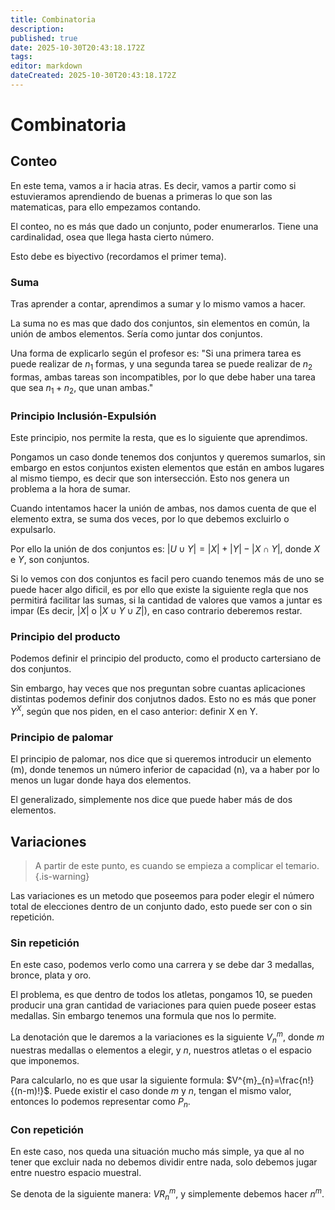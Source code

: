 ```yaml
---
title: Combinatoria
description: 
published: true
date: 2025-10-30T20:43:18.172Z
tags: 
editor: markdown
dateCreated: 2025-10-30T20:43:18.172Z
---
```


# Combinatoria
## Conteo
En este tema, vamos a ir hacia atras. Es decir, vamos a partir como si estuvieramos aprendiendo de buenas a primeras lo que son las matematicas, para ello empezamos contando.

El conteo, no es más que dado un conjunto, poder enumerarlos. Tiene una cardinalidad, osea que llega hasta cierto número.

Esto debe es biyectivo (recordamos el primer tema).

### Suma
Tras aprender a contar, aprendimos a sumar y lo mismo vamos a hacer.

La suma no es mas que dado dos conjuntos, sin elementos en común, la unión de ambos elementos. Sería como juntar dos conjuntos.

Una forma de explicarlo según el profesor es: "Si una primera tarea es puede realizar de $n_{1}$ formas, y una segunda tarea se puede realizar de $n_{2}$ formas, ambas tareas son incompatibles, por lo que debe haber una tarea que sea $n_{1}+n_{2}$, que unan ambas."

### Principio Inclusión-Expulsión
Este principio, nos permite la resta, que es lo siguiente que aprendimos.

Pongamos un caso donde tenemos dos conjuntos y queremos sumarlos, sin embargo en estos conjuntos existen elementos que están en ambos lugares al mismo tiempo, es decir que son intersección. Esto nos genera un problema a la hora de sumar.

Cuando intentamos hacer la unión de ambas, nos damos cuenta de que el elemento extra, se suma dos veces, por lo que debemos excluirlo o expulsarlo.

Por ello la unión de dos conjuntos es: $|U \cup Y| = |X|+|Y| - |X\cap Y|$, donde $X\text{ e }Y$, son conjuntos.

Si lo vemos con dos conjuntos es facil pero cuando tenemos más de uno se puede hacer algo dificil, es por ello que existe la siguiente regla que nos permitirá facilitar las sumas, si la cantidad de valores que vamos a juntar es impar (Es decir, $|X|$ o $|X\cup Y \cup Z|$), en caso contrario deberemos restar.

### Principio del producto
Podemos definir el principio del producto, como el producto cartersiano de dos conjuntos.

Sin embargo, hay veces que nos preguntan sobre cuantas aplicaciones distintas podemos definir dos conjutnos dados. Esto no es más que poner $Y^{X}$, según que nos piden, en el caso anterior: definir X en Y.

### Principio de palomar

El principio de palomar, nos dice que si queremos introducir un elemento (m), donde tenemos un número inferior de capacidad (n), va a haber por lo menos un lugar donde haya dos elementos.

El generalizado, simplemente nos dice que puede haber más de dos elementos.

## Variaciones
> A partir de este punto, es cuando se empieza a complicar el temario.
{.is-warning}

Las variaciones es un metodo que poseemos para poder elegir el número total de elecciones dentro de un conjunto dado, esto puede ser con o sin repetición.
### Sin repetición
En este caso, podemos verlo como una carrera y se debe dar 3 medallas, bronce, plata y oro.

El problema, es que dentro de todos los atletas, pongamos 10, se pueden producir una gran cantidad de variaciones para quien puede poseer estas medallas. Sin embargo tenemos una formula que nos lo permite.

La denotación que le daremos a la variaciones es la siguiente $V^{m}_{n}$, donde $m$ nuestras medallas o elementos a elegir, y $n$, nuestros atletas o el espacio que imponemos.

Para calcularlo, no es que usar la siguiente formula: $V^{m}_{n}=\frac{n!}{(n-m)!}$. Puede existir el caso donde $m$ y $n$, tengan el mismo valor, entonces lo podemos representar como $P_{n}$.


### Con repetición
En este caso, nos queda una situación mucho más simple, ya que al no tener que excluir nada no debemos dividir entre nada, solo debemos jugar entre nuestro espacio muestral.

Se denota de la siguiente manera: $VR^{m}_{n}$, y simplemente debemos hacer $n^{m}$.